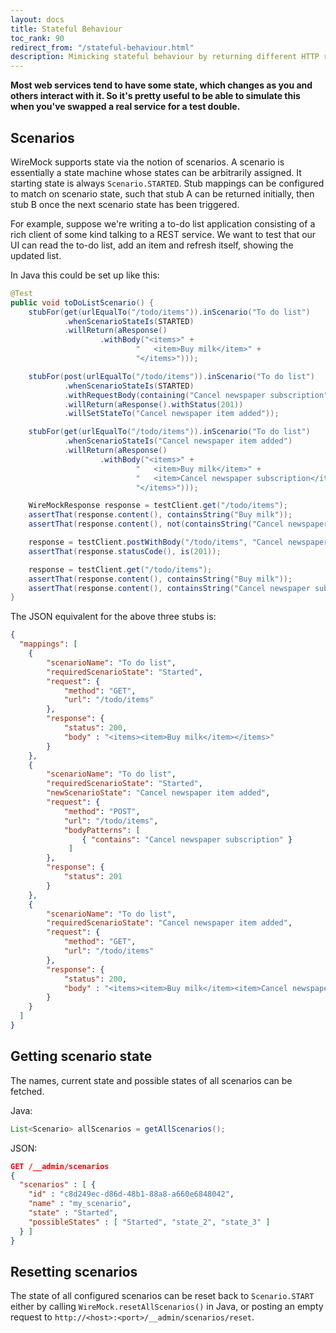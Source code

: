 ```yaml
---
layout: docs
title: Stateful Behaviour
toc_rank: 90
redirect_from: "/stateful-behaviour.html"
description: Mimicking stateful behaviour by returning different HTTP responses for the same request given a scenario's state.
---
```


**Most web services tend to have some state, which changes as you and
others interact with it. So it's pretty useful to be able to simulate
this when you've swapped a real service for a test double.**

## Scenarios

WireMock supports state via the notion of scenarios. A scenario is
essentially a state machine whose states can be arbitrarily assigned. It
starting state is always `Scenario.STARTED`. Stub mappings can be
configured to match on scenario state, such that stub A can be returned
initially, then stub B once the next scenario state has been triggered.

For example, suppose we're writing a to-do list application consisting
of a rich client of some kind talking to a REST service. We want to test
that our UI can read the to-do list, add an item and refresh itself,
showing the updated list.

In Java this could be set up like this:

```java
@Test
public void toDoListScenario() {
    stubFor(get(urlEqualTo("/todo/items")).inScenario("To do list")
            .whenScenarioStateIs(STARTED)
            .willReturn(aResponse()
                    .withBody("<items>" +
                            "   <item>Buy milk</item>" +
                            "</items>")));

    stubFor(post(urlEqualTo("/todo/items")).inScenario("To do list")
            .whenScenarioStateIs(STARTED)
            .withRequestBody(containing("Cancel newspaper subscription"))
            .willReturn(aResponse().withStatus(201))
            .willSetStateTo("Cancel newspaper item added"));

    stubFor(get(urlEqualTo("/todo/items")).inScenario("To do list")
            .whenScenarioStateIs("Cancel newspaper item added")
            .willReturn(aResponse()
                    .withBody("<items>" +
                            "   <item>Buy milk</item>" +
                            "   <item>Cancel newspaper subscription</item>" +
                            "</items>")));

    WireMockResponse response = testClient.get("/todo/items");
    assertThat(response.content(), containsString("Buy milk"));
    assertThat(response.content(), not(containsString("Cancel newspaper subscription")));

    response = testClient.postWithBody("/todo/items", "Cancel newspaper subscription", "text/plain", "UTF-8");
    assertThat(response.statusCode(), is(201));

    response = testClient.get("/todo/items");
    assertThat(response.content(), containsString("Buy milk"));
    assertThat(response.content(), containsString("Cancel newspaper subscription"));
}
```

The JSON equivalent for the above three stubs is:

```json
{
  "mappings": [
    {
        "scenarioName": "To do list",
        "requiredScenarioState": "Started",
        "request": {
            "method": "GET",
            "url": "/todo/items"
        },
        "response": {
            "status": 200,
            "body" : "<items><item>Buy milk</item></items>"
        }
    },
    {
        "scenarioName": "To do list",
        "requiredScenarioState": "Started",
        "newScenarioState": "Cancel newspaper item added",
        "request": {
            "method": "POST",
            "url": "/todo/items",
            "bodyPatterns": [
                { "contains": "Cancel newspaper subscription" }
             ]
        },
        "response": {
            "status": 201
        }
    },
    {
        "scenarioName": "To do list",
        "requiredScenarioState": "Cancel newspaper item added",
        "request": {
            "method": "GET",
            "url": "/todo/items"
        },
        "response": {
            "status": 200,
            "body" : "<items><item>Buy milk</item><item>Cancel newspaper subscription</item></items>"
        }
    }
  ]
}
```

## Getting scenario state

The names, current state and possible states of all scenarios can be fetched.

Java:

```java
List<Scenario> allScenarios = getAllScenarios();
```


JSON:

```json
GET /__admin/scenarios
{
  "scenarios" : [ {
    "id" : "c8d249ec-d86d-48b1-88a8-a660e6848042",
    "name" : "my_scenario",
    "state" : "Started",
    "possibleStates" : [ "Started", "state_2", "state_3" ]
  } ]
}
```


## Resetting scenarios

The state of all configured scenarios can be reset back to
`Scenario.START` either by calling `WireMock.resetAllScenarios()` in
Java, or posting an empty request to `http://<host>:<port>/__admin/scenarios/reset`.





